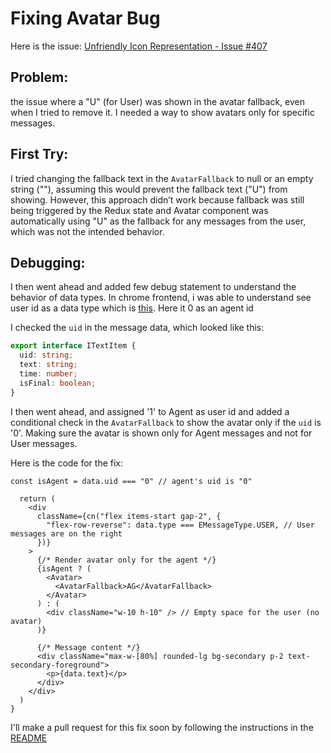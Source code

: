 # Fixing Avatar Bug

Here is the issue: [Unfriendly Icon Representation - Issue #407](https://github.com/TEN-framework/TEN-Agent/issues/407)
## Problem:
the issue where a "U" (for User) was  shown in the avatar fallback, even when I tried to remove it. I needed a way to show avatars only for specific messages.

## First Try:
I tried changing the fallback text in the `AvatarFallback` to null or an empty string (""), assuming this would prevent the fallback text ("U") from showing. However, this approach didn’t work because fallback was still being triggered by the Redux state and Avatar component was automatically using "U" as the fallback for any messages from the user, which was not the intended behavior.

## Debugging:

I then went ahead and added few debug statement to understand the behavior of data types. In chrome frontend, i was able to understand see user id as a data type which is [this]([https://ibb.co/9YV64qL](https://ibb.co/nLMqjqf)). Here it 0 as an agent id

I checked the `uid` in the message data, which looked like this:
```ts
export interface ITextItem {
  uid: string;
  text: string;
  time: number;
  isFinal: boolean;
}
```
I then went ahead, and assigned '1' to Agent as user id and added a conditional check in the `AvatarFallback` to show the avatar only if the `uid` is '0'. Making sure the avatar is shown only for Agent messages and not for User messages.

Here is the code for the fix:

```
const isAgent = data.uid === "0" // agent's uid is "0"

  return (
    <div
      className={cn("flex items-start gap-2", {
        "flex-row-reverse": data.type === EMessageType.USER, // User messages are on the right
      })}
    >
      {/* Render avatar only for the agent */}
      {isAgent ? (
        <Avatar>
          <AvatarFallback>AG</AvatarFallback>
        </Avatar>
      ) : (
        <div className="w-10 h-10" /> // Empty space for the user (no avatar)
      )}

      {/* Message content */}
      <div className="max-w-[80%] rounded-lg bg-secondary p-2 text-secondary-foreground">
        <p>{data.text}</p>
      </div>
    </div>
  )
}
```
I'll make a pull request for this fix soon by following the instructions in the [README](https://github.com/TEN-framework/TEN-Agent/blob/main/README.md)
